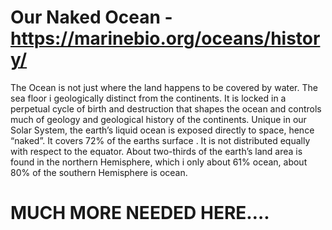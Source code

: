 # Our Naked Ocean - https://marinebio.org/oceans/history/

The Ocean is not just where the land happens to be covered by water.  The sea floor i geologically distinct from the continents.  It is locked in a  perpetual cycle of birth and destruction that shapes the ocean and controls much of geology and geological history of the continents.
Unique in our Solar System, the earth’s liquid ocean is exposed directly to space, hence “naked”.  It covers 72% of the earths surface .  It is not distributed equally with respect to the equator.  About two-thirds of the earth’s land area is found in the northern Hemisphere, which i only about 61% ocean, about 80% of the southern Hemisphere is ocean.

# MUCH MORE NEEDED HERE….
